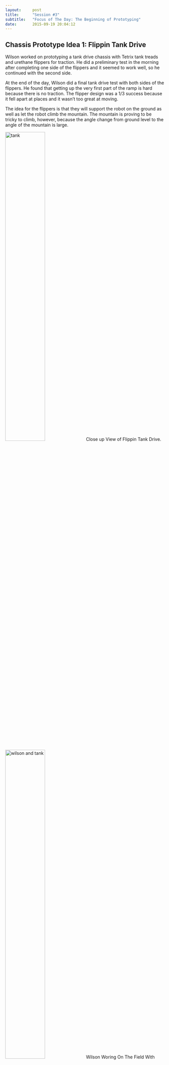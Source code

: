 ```yaml
---
layout:     post
title:      "Session #3"
subtitle:   "Focus of The Day: The Beginning of Prototyping"
date:       2015-09-19 20:04:12
---
```


<h2>Chassis Prototype Idea 1: Flippin Tank Drive</h2>

<p>Wilson worked on prototyping a tank drive chassis with Tetrix tank treads and urethane flippers for traction. He did a preliminary test in the morning after completing one side of the flippers and it seemed to work well, so he continued with the second side.</p>

<p>At the end of the day, Wilson did a final tank drive test with both sides of the flippers. He found that getting up the very first part of the ramp is hard because there is no traction. The flipper design was a 1/3 success because it fell apart at places and it wasn’t too great at moving.</p>

<p>The idea for the flippers is that they will support the robot on the ground as well as let the robot climb the mountain. The mountain is proving to be tricky to climb, however, because the angle change from ground level to the angle of the mountain is large.</p>

<img src="{{ site.baseurl }}/img/post3-1.jpg" alt="tank" width="50%">
<span style="text-align: left;" class="caption text-muted">Close up View of Flippin Tank Drive.</span>
<img src="{{ site.baseurl }}/img/post3-2.jpg" alt="wilson and tank" width="50%">
<span style="text-align: left;" class="caption text-muted">Wilson Woring On The Field With Flippin Tank Drive.</span>

<hr>

<h2>hassis Prototype Idea 2: Sled Mechanism</h2>

<p>Armon and Peter worked on a sled design. This idea will help us go down the ramp faster. The sled will work by having two PVC pipes on the sides of the robot be able to come down to act as sled runners to get us back to the floor of the field.</p>

<p>Armon and Peter haven’t finished the sled prototype yet, and they are gonna continue to work on it throughout this coming week.</p>

<img src="{{ site.baseurl }}/img/post3-3.jpg" alt="armon working" width="50%">
<span style="text-align: left;" class="caption text-muted">Armon Working On The Sled Chassis.</span>

<hr>

<h2>Backlog work</h2>

<p>We worked on getting our backlog system up and running. We started writing tasks that we wanted to start working on soon, as well as tasks that were currently in progress. We have different colored slips of paper for each team’s tasks. This year, we want to be able to move tasks along the backlog depending on how close we are to completion.</p>

<p>Our team’s paper color is orange.</p>

<img src="{{ site.baseurl }}/img/post3-4.jpg" alt="backlog" width="50%">
<span style="text-align: left;" class="caption text-muted">Our New Colorful Backlog.</span>

<hr>

<h2>Mill instructions</h2>

<p>Shanti and Samin continued to learn how to use the mill. Gerald gave them a lesson for about an hour to make sure they know how to use the mill safely. They practiced by milling a new bracket for a servo.</p>

<p>Our new machining room is a great place for safe machining work.</p>

<img src="{{ site.baseurl }}/img/post3-5.jpg" alt="mill lesson" width="50%">
<span style="text-align: left;" class="caption text-muted">Samin and Shanti Learning The Ways of The Mill.</span>

<hr>

<h2>Setting up New Field (Res-Q)</h2>

<p>Maddy worked on putting the Res-Q field together. One of the mountains is mostly put together so far. This field proved to be sort of hard to put together, so we will continue it throughout this week.</p>

<p>In our new room, we can have a permanent field set up! In previous years in our old room, we had to set up the field at the beginning of practice if we wanted to use it and then take it down at the end. This took a lot of time out of our practice. This field would have been very hard to move every practice, and so it is great we can have it set up permanently!</p>

<p>Having the Res-Q field set up soon will also allow us to do great prototype testing like we did today!</p>

<img src="{{ site.baseurl }}/img/post3-6.jpg" alt="field" width="50%">
<span style="text-align: left;" class="caption text-muted">Setting up The New Field.</span>
<img src="{{ site.baseurl }}/img/post3-7.jpg" alt="field" width="50%">
<span style="text-align: left;" class="caption text-muted">Setting up The New Field.</span>

<hr>

<h2>Fan Mechanism</h2>

<p>Isaac continued to work on his ball blowing fan mechanism. The gear ratio was increased by 400%, and he upgraded to a more powerful AndyMark motor. It was much more effective, and all the balls were blown out of the cube cluster at a distance of approximately two feet.</p>

<p>This design will be helpful because we plan to only collect cubes for this game because it is a more efficient scoring item (more can fit in each bin).</p>

<p>Next practice, Isaac hopes to make the mechanism more concentrated by having the fan blow through the tube so balls in front of the robot move out of the way. He will also be CADing this design.</p>

<img src="{{ site.baseurl }}/img/post3-8.jpg" alt="fan" width="50%">
<span style="text-align: left;" class="caption text-muted">Isaac Continues Work On The Fan.</span>

<hr>

<h2>Tread Research</h2>

<p>Santi researched tank treads that we could use for our robot. In her research, she requested a quote from a company that sells tread belts.</p>

<hr>

<h2>High Clearance Chassis</h2>

<p>Samin worked on a chassis that had high clearance that was meant to be able to go over debri on the field. This chassis had large wheels that were supposed to go up the mountain as well. This design ended up not working because the wheels were not big enough to go up the mountain. Samin wasn’t able to finish it today, but he does not plan to finish this prototype because it proved not to work.</p>

<hr>

<h2>Flipper Code</h2>

<p>AJ worked on various club level things. He wrote some prototype code for Wilson’s flipper design.</p>

<p>AJ also worked writing some code goals in the backlog. The coders discussed what their priorities were, and how long they thought tasks would take.</p>

<img src="{{ site.baseurl }}/img/post3-9.jpg" alt="aj" width="50%">
<span style="text-align: left;" class="caption text-muted">AJ Coding a Basic OPMode for Wilson.</span>

<hr>

<h2>Android phone camera</h2>

<p>Matt worked on programming a test application that could retrieve an image from the camera of the Android phone. He is now working on using it to detect what position the button is in.</p>

<hr>

<h2>Project Design and Backlog Presentation</h2>

<p>Duncan’s dad came in to help us with our backlog setup. He is a product manager, so he gave a presentation how to use the backlog while in the design process. Duncan’s father also worked with Maddy to help her set up the field.</p>

<img src="{{ site.baseurl }}/img/post3-10.jpg" alt="presentation" width="50%">
<span style="text-align: left;" class="caption text-muted">Duncan's Dad Presenting To Us.</span>

<hr>

<h2>Safety Presentation and Information</h2>

<p>Gerald gave a safety presentation today regarding the mill, saws, and cutting tools we have. In his presentation, Gerald talked about the importance of not having loose clothing and tying hair back. He also gave some rules for using the room which will help to keep us safe while using these tools to make specialized parts.</p>

<img src="{{ site.baseurl }}/img/post3-11.jpg" alt="gerald" width="50%">
<span style="text-align: left;" class="caption text-muted">Gerald Presenting on Saftey.</span>
